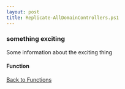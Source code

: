 ```yaml
---
layout: post
title: Replicate-AllDomainControllers.ps1
---
```


### something exciting

Some information about the exciting thing

#### Function

<script src="https://gist-it.appspot.com/github.com/BanterBoy/scripts-blog/blob/master/PowerShell/functions/exchange/Replicate-AllDomainControllers.ps1"></script>

<a href="/menu/_pages/functions.html">Back to Functions</a>
